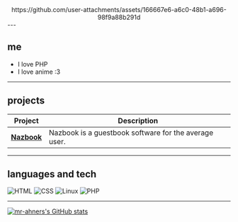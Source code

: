 <center>
https://github.com/user-attachments/assets/166667e6-a6c0-48b1-a696-98f9a88b291d

</center>
---

## me

- I love PHP
- I love anime :3

---

## projects

| Project | Description |
|--------|-------------|
| [**Nazbook**](https://github.com/your-username/pynest-os) | Nazbook is a guestbook software for the average user. |

---

## languages and tech

![HTML](https://img.shields.io/badge/-HTML-333?style=flat&logo=html5)
![CSS](https://img.shields.io/badge/-CSS-333?style=flat&logo=css3)
![Linux](https://img.shields.io/badge/-Linux-333?style=flat&logo=linux)
![PHP](https://img.shields.io/badge/-PHP-333?style=flat&logo=php)


---
[![mr-ahners's GitHub stats](https://github-readme-stats.vercel.app/api?username=mr-ahner)](https://github.com/anuraghazra/github-readme-stats)
